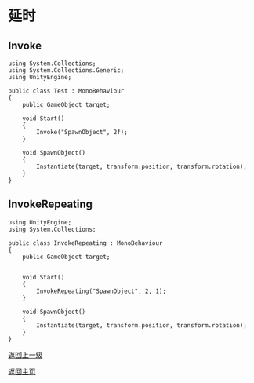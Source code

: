 # 延时

## Invoke
```
using System.Collections;
using System.Collections.Generic;
using UnityEngine;

public class Test : MonoBehaviour
{
    public GameObject target;

    void Start()
    {
        Invoke("SpawnObject", 2f);
    }

    void SpawnObject()
    {
        Instantiate(target, transform.position, transform.rotation);
    }
}
```
## InvokeRepeating
```
using UnityEngine;
using System.Collections;

public class InvokeRepeating : MonoBehaviour 
{
    public GameObject target;
    
    
    void Start()
    {
        InvokeRepeating("SpawnObject", 2, 1);
    }
    
    void SpawnObject()
    {
        Instantiate(target, transform.position, transform.rotation);
    }
}
```
[返回上一级](/Scripting/Beginner-Gameplay-Scripting.md)

[返回主页](/README.md)
